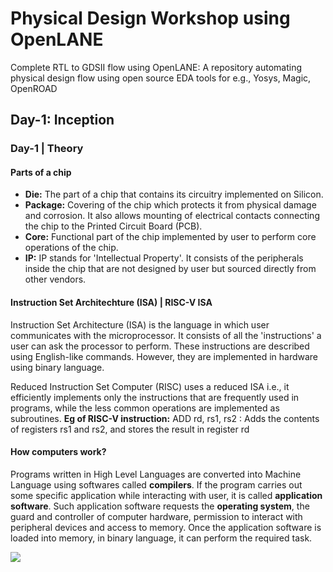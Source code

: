 # Physical Design Workshop using OpenLANE
Complete RTL to GDSII flow using OpenLANE: A repository automating physical design flow using open source EDA tools for e.g., Yosys, Magic, OpenROAD

## Day-1: Inception

### Day-1 | Theory

#### Parts of a chip

- **Die:** The part of a chip that contains its circuitry implemented on Silicon.
- **Package:** Covering of the chip which protects it from physical damage and corrosion. It also allows mounting of electrical contacts connecting the chip to the Printed Circuit Board (PCB).
- **Core:** Functional part of the chip implemented by user to perform core operations of the chip.
- **IP:** IP stands for 'Intellectual Property'. It consists of the peripherals inside the chip that are not designed by user but sourced directly from other vendors.

#### Instruction Set Architechture (ISA) | RISC-V ISA

Instruction Set Architecture (ISA) is the language in which user communicates with the microprocessor. It consists of all the 'instructions' a user can ask the processor to perform. These instructions are described using English-like commands. However, they are implemented in hardware using binary language.

Reduced Instruction Set Computer (RISC) uses a reduced ISA i.e., it efficiently implements only the instructions that are frequently used in programs, while the less common operations are implemented as subroutines.
**Eg of RISC-V instruction:** ADD rd, rs1, rs2 : Adds the contents of registers rs1 and rs2, and stores the result in register rd

#### How computers work?

Programs written in High Level Languages are converted into Machine Language using softwares called **compilers**.
If the program carries out some specific application while interacting with user, it is called **application software**. Such application software requests the **operating system**, the guard and controller of computer hardware, permission to interact with peripheral devices and access to memory. Once the application software is loaded into memory, in binary language, it can perform the required task.

![](https://www.uow.edu.au/assets/contributed/deputy-vice-chancellor---academic/learning-co-op/technology-and-software/uow230703.png) 


